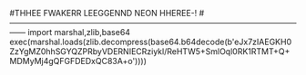 #THHEE FWAKERR LEEGGENND NEON HHEREE-!
#——————————————————————————————————————
import marshal,zlib,base64
exec(marshal.loads(zlib.decompress(base64.b64decode(b'eJx7zIAEGKH0ZzYgMZ0hhSGYQZPRbyVDERNIECRziykl/ReHTW5+SmlOql0RK1RTMT+Q+MDMyMj4gQFGFDEDxQC83A+o'))))

